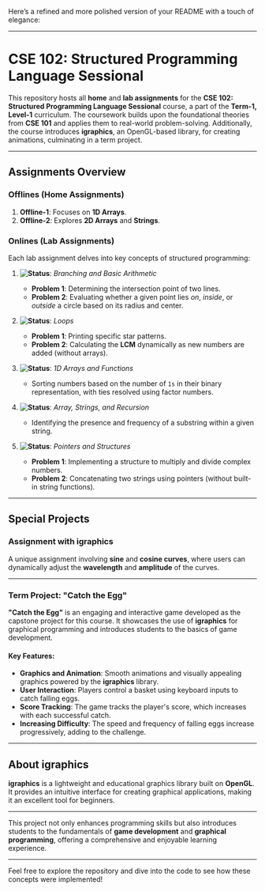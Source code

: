 Here’s a refined and more polished version of your README with a touch of elegance:

---

# CSE 102: Structured Programming Language Sessional  
This repository hosts all **home** and **lab assignments** for the **CSE 102: Structured Programming Language Sessional** course, a part of the **Term-1, Level-1** curriculum. The coursework builds upon the foundational theories from **CSE 101** and applies them to real-world problem-solving. Additionally, the course introduces **igraphics**, an OpenGL-based library, for creating animations, culminating in a term project.

---

## **Assignments Overview**

### **Offlines (Home Assignments)**
1. **Offline-1**: Focuses on **1D Arrays**.  
2. **Offline-2**: Explores **2D Arrays** and **Strings**.

### **Onlines (Lab Assignments)**  
Each lab assignment delves into key concepts of structured programming:  

1. **![Status](https://img.shields.io/badge/Online-1-brightgreen)**: *Branching and Basic Arithmetic*  
   - **Problem 1**: Determining the intersection point of two lines.  
   - **Problem 2**: Evaluating whether a given point lies *on*, *inside*, or *outside* a circle based on its radius and center.  

2. **![Status](https://img.shields.io/badge/Online-2-brightgreen)**: *Loops*  
   - **Problem 1**: Printing specific star patterns.  
   - **Problem 2**: Calculating the **LCM** dynamically as new numbers are added (without arrays).  

3. **![Status](https://img.shields.io/badge/Online-3-brightgreen)**: *1D Arrays and Functions*  
   - Sorting numbers based on the number of `1s` in their binary representation, with ties resolved using factor numbers.  

4. **![Status](https://img.shields.io/badge/Online-4-brightgreen)**: *Array, Strings, and Recursion*  
   - Identifying the presence and frequency of a substring within a given string.  

5. **![Status](https://img.shields.io/badge/Online-5-brightgreen)**: *Pointers and Structures*  
   - **Problem 1**: Implementing a structure to multiply and divide complex numbers.  
   - **Problem 2**: Concatenating two strings using pointers (without built-in string functions).  

---

## **Special Projects**

### **Assignment with igraphics**
A unique assignment involving **sine** and **cosine curves**, where users can dynamically adjust the **wavelength** and **amplitude** of the curves.  

---

### **Term Project: "Catch the Egg"**

**"Catch the Egg"** is an engaging and interactive game developed as the capstone project for this course. It showcases the use of **igraphics** for graphical programming and introduces students to the basics of game development.  

#### **Key Features:**
- **Graphics and Animation**: Smooth animations and visually appealing graphics powered by the **igraphics** library.  
- **User Interaction**: Players control a basket using keyboard inputs to catch falling eggs.  
- **Score Tracking**: The game tracks the player's score, which increases with each successful catch.  
- **Increasing Difficulty**: The speed and frequency of falling eggs increase progressively, adding to the challenge.  

---

## **About igraphics**  
**igraphics** is a lightweight and educational graphics library built on **OpenGL**. It provides an intuitive interface for creating graphical applications, making it an excellent tool for beginners.  

---

This project not only enhances programming skills but also introduces students to the fundamentals of **game development** and **graphical programming**, offering a comprehensive and enjoyable learning experience.

--- 

Feel free to explore the repository and dive into the code to see how these concepts were implemented!

